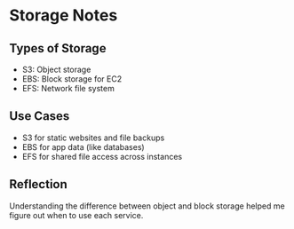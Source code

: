 # Storage Notes

## Types of Storage
- S3: Object storage
- EBS: Block storage for EC2
- EFS: Network file system

## Use Cases
- S3 for static websites and file backups
- EBS for app data (like databases)
- EFS for shared file access across instances

## Reflection
Understanding the difference between object and block storage helped me figure out when to use each service.
